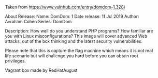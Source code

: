 Taken from https://www.vulnhub.com/entry/domdom-1,328/ 

About Release:
    Name: DomDom: 1
    Date release: 11 Jul 2019
    Author: Avraham Cohen
    Series: DomDom

Description:
How well do you understand PHP programs? How familiar are you with Linux misconfigurations? This image will cover advanced Web attacks, out of the box thinking and the latest security vulnerabilities.

Please note that this is capture the flag machine which means it is not real life scenario but will challenge you hard before you can obtain root privileges.

Vagrant box made by RedHatAugust
